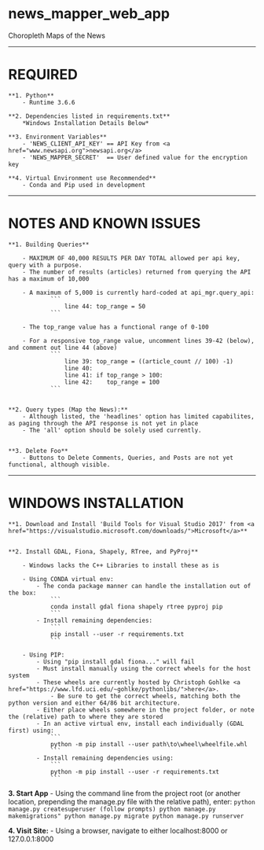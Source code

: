 # news_mapper_web_app
Choropleth Maps of the News 
<hr>
<h1>REQUIRED</h1>

    **1. Python**
        - Runtime 3.6.6
    
    **2. Dependencies listed in requirements.txt**
        *Windows Installation Details Below*
    
    **3. Environment Variables**
        - 'NEWS_CLIENT_API_KEY' == API Key from <a href="www.newsapi.org">newsapi.org</a>
        - 'NEWS_MAPPER_SECRET'  == User defined value for the encryption key
    
    **4. Virtual Environment use Recommended**
        - Conda and Pip used in development

<hr>

<h1>NOTES AND KNOWN ISSUES</h1>

    **1. Building Queries**
    
        - MAXIMUM OF 40,000 RESULTS PER DAY TOTAL allowed per api key, query with a purpose.
        - The number of results (articles) returned from querying the API has a maximum of 10,000
        
        - A maximum of 5,000 is currently hard-coded at api_mgr.query_api:
                ```
                    line 44: top_range = 50
                ```
            
        - The top_range value has a functional range of 0-100
        
        - For a responsive top_range value, uncomment lines 39-42 (below), and comment out line 44 (above)
                ```
                    line 39: top_range = ((article_count // 100) -1)
                    line 40:
                    line 41: if top_range > 100:
                    line 42:    top_range = 100
                ```
        
        
    **2. Query types (Map the News):**
        - Although listed, the 'headlines' option has limited capabilites, as paging through the API response is not yet in place
        - The 'all' option should be solely used currently. 


    **3. Delete Foo**
        - Buttons to Delete Comments, Queries, and Posts are not yet functional, although visible. 



<hr>

<h1>WINDOWS INSTALLATION</h1>

    **1. Download and Install 'Build Tools for Visual Studio 2017' from <a href="https://visualstudio.microsoft.com/downloads/">Microsoft</a>**


    **2. Install GDAL, Fiona, Shapely, RTree, and PyProj**

        - Windows lacks the C++ Libraries to install these as is
    
        - Using CONDA virtual env:
            - The conda package manner can handle the installation out of the box:
                ```
                conda install gdal fiona shapely rtree pyproj pip
                ```
            - Install remaining dependencies:
                ```
                pip install --user -r requirements.txt
                ```
          
        - Using PIP:
            - Using "pip install gdal fiona..." will fail
            - Must install manually using the correct wheels for the host system
            - These wheels are currently hosted by Christoph Gohlke <a href="https://www.lfd.uci.edu/~gohlke/pythonlibs/">here</a>.
                - Be sure to get the correct wheels, matching both the python version and either 64/86 bit architecture. 
            - Either place wheels somewhere in the project folder, or note the (relative) path to where they are stored
            - In an active virtual env, install each individually (GDAL first) using:
                ```
                python -m pip install --user path\to\wheel\wheelfile.whl
                ```
            - Install remaining dependencies using:
                ```
                python -m pip install --user -r requirements.txt
                ```
          
          
**3. Start App**
      - Using the command line from the project root (or another location, prepending the manage.py file with the relative path), enter:
            ```
                python manage.py createsuperuser (follow prompts)
                python manage.py makemigrations"
                python manage.py migrate
                python manage.py runserver
            ```
            
          
**4. Visit Site:**
      - Using a browser, navigate to either localhost:8000 or 127.0.0.1:8000
      
      
      
      
   
